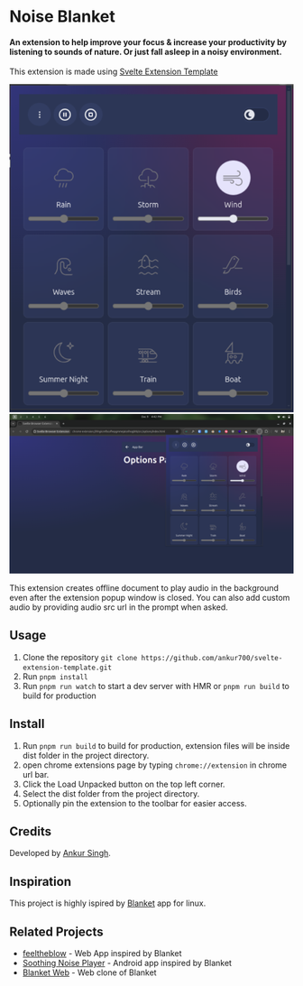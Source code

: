 # Noise Blanket

#### An extension to help improve your focus & increase your productivity by listening to sounds of nature. Or just fall asleep in a noisy environment.

This extension is made using [Svelte Extension Template](https://github.com/ankur700/svelte-extension-template)


<!-- |                         Firefox                          |                         Chromium / Edge                         |
| :------------------------------------------------------: | :-------------------------------------------------------------: |
| ![Screenshot of the extension in Firefox](./firefox.png) | ![Screenshot of the extension in Edge/Chromium](./chrome.png) | -->
![Full screen extension image](./FullScreen.png)
![Screenshot of the extension in Edge/Chromium](./chrome.png)


This extension creates offline document to play audio in the background even after the extension popup window is closed. You can also add custom audio by providing audio src url in the prompt when asked.

## Usage

1. Clone the repository `git clone https://github.com/ankur700/svelte-extension-template.git`
2. Run `pnpm install`
3. Run `pnpm run watch` to start a dev server with HMR or `pnpm run build` to build for production

## Install
1. Run `pnpm run build` to build for production, extension files will be inside dist folder in the project directory.
2. open chrome extensions page by typing `chrome://extension` in chrome url bar.
3. Click the Load Unpacked button on the top left corner.
4. Select the dist folder from the project directory.
5. Optionally pin the extension to the toolbar for easier access.

## Credits
Developed by [Ankur Singh](https://github.com/ankur700).

## Inspiration
This project is highly ispired by [Blanket](https://github.com/rafaelmardojai/blanket) app for linux.

## Related Projects
- [feeltheblow](https://feeltheblow.web.app/) - Web App inspired by Blanket
- [Soothing Noise Player](https://f-droid.org/en/packages/ie.delilahsthings.soothingloop/) - Android app inspired by Blanket
- [Blanket Web](https://apps.roanapur.de/blanket/) - Web clone of Blanket
